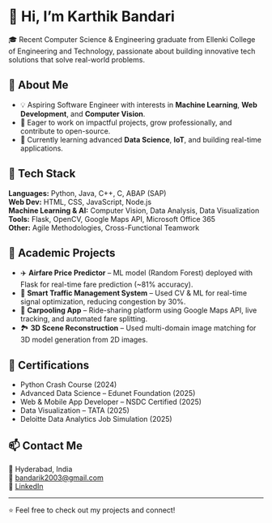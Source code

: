 # 👋 Hi, I’m Karthik Bandari

🎓 Recent Computer Science & Engineering graduate from Ellenki College of Engineering and Technology, passionate about building innovative tech solutions that solve real-world problems.

## 💼 About Me
- 💡 Aspiring Software Engineer with interests in **Machine Learning**, **Web Development**, and **Computer Vision**.
- 🚀 Eager to work on impactful projects, grow professionally, and contribute to open-source.
- 🌱 Currently learning advanced **Data Science**, **IoT**, and building real-time applications.

## 🔧 Tech Stack
**Languages:** Python, Java, C++, C, ABAP (SAP)  
**Web Dev:** HTML, CSS, JavaScript, Node.js  
**Machine Learning & AI:** Computer Vision, Data Analysis, Data Visualization  
**Tools:** Flask, OpenCV, Google Maps API, Microsoft Office 365  
**Other:** Agile Methodologies, Cross-Functional Teamwork

## 📂 Academic Projects
- ✈️ **Airfare Price Predictor** – ML model (Random Forest) deployed with Flask for real-time fare prediction (~81% accuracy).
- 🚦 **Smart Traffic Management System** – Used CV & ML for real-time signal optimization, reducing congestion by 30%.
- 🚗 **Carpooling App** – Ride-sharing platform using Google Maps API, live tracking, and automated fare splitting.
- 🏞 **3D Scene Reconstruction** – Used multi-domain image matching for 3D model generation from 2D images.

## 🏅 Certifications
- Python Crash Course (2024)
- Advanced Data Science – Edunet Foundation (2025)
- Web & Mobile App Developer – NSDC Certified (2025)
- Data Visualization – TATA (2025)
- Deloitte Data Analytics Job Simulation (2025)

## 📫 Contact Me
📍 Hyderabad, India  
📧 [bandarik2003@gmail.com](mailto:bandarik2003@gmail.com)  
🔗 [LinkedIn](https://www.linkedin.com/in/bkarthik5105)

---

⭐️ Feel free to check out my projects and connect!
